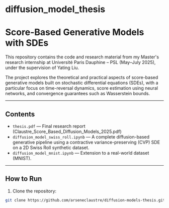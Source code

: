 # diffusion_model_thesis

# Score-Based Generative Models with SDEs

This repository contains the code and research material from my Master's research internship at Université Paris Dauphine – PSL (May–July 2025), under the supervision of Yating Liu.

The project explores the theoretical and practical aspects of score-based generative models built on stochastic differential equations (SDEs), with a particular focus on time-reversal dynamics, score estimation using neural networks, and convergence guarantees such as Wasserstein bounds.

---

## Contents

- `thesis.pdf` — Final research report (Claustre_Score_Based_Diffusion_Models_2025.pdf)
- `diffusion_model_swiss_roll.ipynb` — A complete diffusion-based generative pipeline using a contractive variance-preserving (CVP) SDE on a 2D Swiss Roll synthetic dataset.
- `diffusion_model_mnist.ipynb` — Extension to a real-world dataset (MNIST).

---
## How to Run

1. Clone the repository:
```bash
git clone https://github.com/arseneclaustre/diffusion-models-thesis.git
